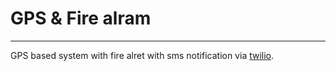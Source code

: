# GPS & Fire alram 
---
GPS based system with fire alret with sms notification via [twilio](https://www.twilio.com/en-us). 